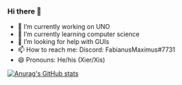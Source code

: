 ### Hi there 👋

- 🔭 I’m currently working on UNO
- 🌱 I’m currently learning computer science
- 🤔 I’m looking for help with GUIs
- 📫 How to reach me: Discord: FabianusMaximus#7731
- 😄 Pronouns: He/his (Xier/Xis)



[![Anurag's GitHub stats](https://github-readme-stats.vercel.app/api?username=FabianusMaximus)](https://github.com/anuraghazra/github-readme-stats)
